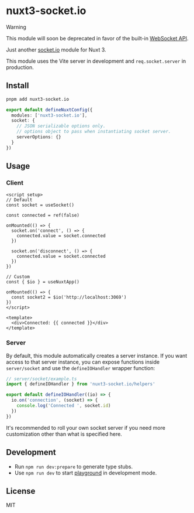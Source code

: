 # nuxt3-socket.io

> [!WARNING]  
> This module will soon be deprecated in favor of the built-in [WebSocket API](https://nitro.unjs.io/guide/websocket).

Just another [socket.io](https://socket.io/) module for Nuxt 3.

This module uses the Vite server in development and `req.socket.server` in production.

## Install

```bash
pnpm add nuxt3-socket.io
```

```ts
export default defineNuxtConfig({
  modules: ['nuxt3-socket.io'],
  socket: {
    // JSON serializable options only.
    // options object to pass when instantiating socket server.
    serverOptions: {}
  }
})
```

## Usage

### Client

```vue
<script setup>
// Default
const socket = useSocket()

const connected = ref(false)

onMounted(() => {
  socket.on('connect', () => {
    connected.value = socket.connected
  })

  socket.on('disconnect', () => {
    connected.value = socket.connected
  })
})

// Custom
const { $io } = useNuxtApp()

onMounted(() => {
  const socket2 = $io('http://localhost:3069')
})
</script>

<template>
  <div>Connected: {{ connected }}</div>
</template>
```

### Server

By default, this module automatically creates a server instance. If you want access to that server instance, you can expose functions inside `server/socket` and use the `defineIOHandler` wrapper function:

```ts
// server/socket/example.ts
import { defineIOHandler } from 'nuxt3-socket.io/helpers'

export default defineIOHandler((io) => {
  io.on('connection', (socket) => {
    console.log('Connected ', socket.id)
  })
})
```

It's recommended to roll your own socket server if you need more customization other than what is specified here.

## Development

- Run `npm run dev:prepare` to generate type stubs.
- Use `npm run dev` to start [playground](./playground) in development mode.

## License

MIT
